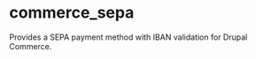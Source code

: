 commerce_sepa
=============

Provides a SEPA payment method with IBAN validation for Drupal Commerce.


